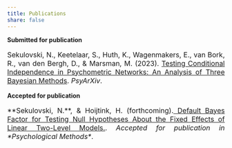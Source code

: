 ```yaml
---
title: Publications 
share: false
---
```



**Submitted for publication**
<p style="font-size:medium;text-align:justify">Sekulovski, N., Keetelaar, S., Huth, K., Wagenmakers, E., van Bork, R., van den Bergh, D., & Marsman, M. (2023). <a href = "https://psyarxiv.com/ch7a2">Testing Conditional Independence in Psychometric Networks: An Analysis of Three Bayesian Methods</a>. <em>PsyArXiv</em>.</p>

**Accepted for publication**

<p style="font-size:medium;text-align:justify">**Sekulovski, N.**, & Hoijtink, H. (forthcoming).<a href = "https://github.com/sekulovskin/research-archive-masters-thesis/blob/main/Manuscript/Manuscript.pdf"> Default Bayes Factor for Testing Null Hypotheses About the
Fixed Effects of Linear Two-Level Models.</a>. <em>Accepted for publication in *Psychological Methods*</em>.</p> 
